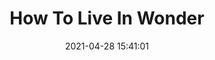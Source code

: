 ---
date: 2021-04-28 15:41:01
link:
  source: pocket
  source_url: https://getpocket.com
  text: How To Live In Wonder
  url: https://caitlinjohnstone.com/2021/04/20/how-to-live-in-wonder/
source: pocket
syndicated:
- type: pocket
  url: https://caitlinjohnstone.com/2021/04/20/how-to-live-in-wonder/
- type: mastodon
  url: https://mastodon.technology/users/roytang/statuses/106143745615859680
- type: twitter
  url: https://twitter.com/roytang/statuses/1387434031684329477/
title: How To Live In Wonder
---